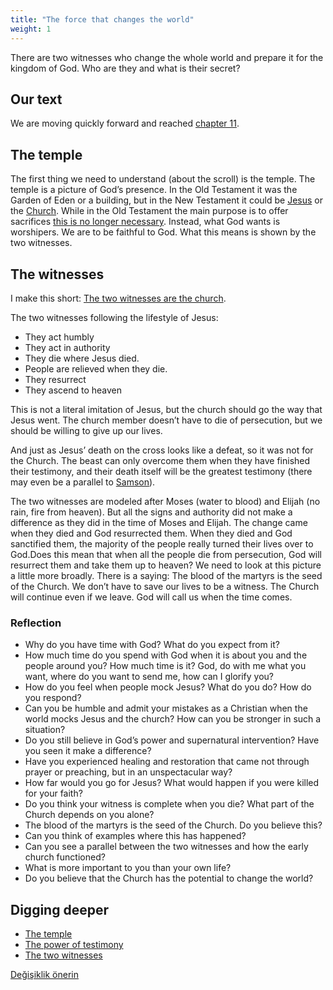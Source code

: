 ```yaml
---
title: "The force that changes the world"
weight: 1
---
```



There are two witnesses who change the whole world and prepare it for the kingdom of God. Who are they and what is their secret?


## Our text

<a name="f023"></a>
We are moving quickly forward and reached [chapter 11](https://www.bibleserver.com/NIV/Revelation11).


## The temple

<a name="5a8c"></a>
The first thing we need to understand (about the scroll) is the temple. The temple is a picture of God’s presence. In the Old Testament it was the Garden of Eden or a building, but in the New Testament it could be [Jesus](https://www.bibleserver.com/NIV/John2%3A19-21) or the [Church](https://www.bibleserver.com/NIV/1%20Corinthians3%3A17). While in the Old Testament the main purpose is to offer sacrifices [this is no longer necessary](https://www.bibleserver.com/NIV/Hebrews10%3A1-18). Instead, what God wants is worshipers. We are to be faithful to God. What this means is shown by the two witnesses.


## The witnesses

<a name="3221"></a>
I make this short: [The two witnesses are the church](https://www.bibleserver.com/NIV/Hebrews10%3A1-18).

The two witnesses following the lifestyle of Jesus:

- They act humbly
- They act in authority
- They die where Jesus died.
- People are relieved when they die.
- They resurrect
- They ascend to heaven


This is not a literal imitation of Jesus, but the church should go the way that Jesus went. The church member doesn’t have to die of persecution, but we should be willing to give up our lives.

And just as Jesus’ death on the cross looks like a defeat, so it was not for the Church. The beast can only overcome them when they have finished their testimony, and their death itself will be the greatest testimony (there may even be a parallel to [Samson](https://www.bibleserver.com/NIV/Judges16%3A30)).

The two witnesses are modeled after Moses (water to blood) and Elijah (no rain, fire from heaven). But all the signs and authority did not make a difference as they did in the time of Moses and Elijah. The change came when they died and God resurrected them. When they died and God sanctified them, the majority of the people really turned their lives over to God.Does this mean that when all the people die from persecution, God will resurrect them and take them up to heaven? We need to look at this picture a little more broadly. There is a saying: The blood of the martyrs is the seed of the Church. We don’t have to save our lives to be a witness. The Church will continue even if we leave. God will call us when the time comes.


### Reflection

<a name="06e1"></a>
- Why do you have time with God? What do you expect from it?
- How much time do you spend with God when it is about you and the people around you? How much time is it? God, do with me what you want, where do you want to send me, how can I glorify you?
- How do you feel when people mock Jesus? What do you do? How do you respond?
- Can you be humble and admit your mistakes as a Christian when the world mocks Jesus and the church? How can you be stronger in such a situation?
- Do you still believe in God’s power and supernatural intervention? Have you seen it make a difference?
- Have you experienced healing and restoration that came not through prayer or preaching, but in an unspectacular way?
- How far would you go for Jesus? What would happen if you were killed for your faith?
- Do you think your witness is complete when you die? What part of the Church depends on you alone?
- The blood of the martyrs is the seed of the Church. Do you believe this?
- Can you think of examples where this has happened?
- Can you see a parallel between the two witnesses and how the early church functioned?
- What is more important to you than your own life?
- Do you believe that the Church has the potential to change the world?







## Digging deeper

<a name="7f53"></a>
- [The temple](../../../../bible/keyword/expl/the-temple-and-the-presence-of-god)
- [The power of testimony](../../../../topics/power/short/the-power-of-testimony)
- [The two witnesses](../../../../content/witnesses/expl/the-two-witnesses)







[Değişiklik önerin](https://github.com/revelation-today/revelation-today/blob/main/exampleSite/content/docs/content/witnesses/appl/the-force-that-changes-the-world.md)

